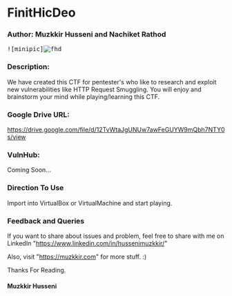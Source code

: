 # FinitHicDeo

### Author: Muzkkir Husseni and Nachiket Rathod

<kbd>![minipic]![fhd](https://user-images.githubusercontent.com/61471222/103018030-8713be00-456a-11eb-9cb4-7be665d02f22.png)</kbd>


### Description:
We have created this CTF for pentester's who like to research and exploit new vulnerabilities like HTTP Request Smuggling. You will enjoy and brainstorm your mind while playing/learning this CTF.

### Google Drive URL:
https://drive.google.com/file/d/12TvWtaJgUNUw7awFeGUYW9mQbh7NTY0s/view

### VulnHub:
Coming Soon...

### Direction To Use
Import into VirtualBox or VirtualMachine and start playing.

### Feedback and Queries
If you want to share about issues and problem, feel free to share with me on LinkedIn
"https://www.linkedin.com/in/hussenimuzkkir/" 

Also, visit "https://muzkkir.com" for more stuff. :)

Thanks For Reading.

#### Muzkkir Husseni

